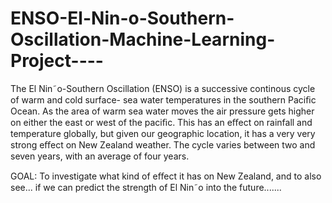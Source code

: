 # ENSO-El-Nin-o-Southern-Oscillation-Machine-Learning-Project----
The El Nin˜o-Southern Oscillation (ENSO) is a successive continous cycle of warm and cold surface- sea water temperatures in the southern Paciﬁc Ocean. As the area of warm sea water moves the air pressure gets higher on either the east or west of the paciﬁc. This has an eﬀect on rainfall and temperature globally, but given our geographic location, it has a very very strong eﬀect on New Zealand weather. The cycle varies between two and seven years, with an average of four years.

GOAL: To investigate what kind of eﬀect it has on New Zealand, and to also see... if we can predict the strength of El Nin˜o into the future.......

